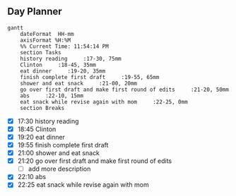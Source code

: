 ## Day Planner
```mermaid
gantt
    dateFormat  HH-mm
    axisFormat %H:%M
    %% Current Time: 11:54:14 PM
    section Tasks
    history reading     :17-30, 75mm
    Clinton     :18-45, 35mm
    eat dinner     :19-20, 35mm
    finish complete first draft     :19-55, 65mm
    shower and eat snack     :21-00, 20mm
    go over first draft and make first round of edits     :21-20, 50mm
    abs     :22-10, 15mm
    eat snack while revise again with mom     :22-25, 0mm
    section Breaks

```

- [x] 17:30 history reading
- [x] 18:45 Clinton
- [x] 19:20 eat dinner
- [x] 19:55 finish complete first draft
- [x] 21:00 shower and eat snack
- [x] 21:20 go over first draft and make first round of edits
	- [ ] add more description
- [x] 22:10 abs
- [x] 22:25 eat snack while revise again with mom